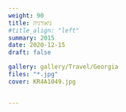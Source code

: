 ```yaml
---
weight: 90
title: גיאורגיה
#title_align: "left"
summary: 2015 
date: 2020-12-15
draft: false

gallery: gallery/Travel/Georgia
files: "*.jpg"
cover: KR4A1049.jpg


---
```

